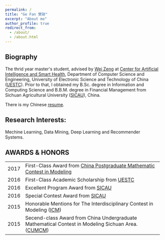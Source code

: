 ```yaml
---
permalink: /
title: "Ge Fan 樊哿"
excerpt: "About me"
author_profile: true
redirect_from: 
  - /about/
  - /about.html
---
```


Biography
---
The thrid year master's student, advised by [Wei Zeng]() at  [Center for Artificial Intelligence and Smart Health](), Department of Computer Science and Engineering, University of Electronic Science and Technology of China ([UESTC](http://en.uestc.edu.cn/)).
Prior to that, I obtained my B.Sc. degree in Information and Computing Science and B.B.M. degree in Financial Management from Sichuan Agricultural University ([SICAU](http://english.sicau.edu.cn/)), China.

There is my Chinese [resume](../files/resume_zh_CN.pdf).

Research Interests:
---
Mechine Learning, Data Mining, Deep Learning and Recommender Systems.

AWARDS & HONORS
---

| |  |
|-------- | ------ |   
| 2017 | First-Class Award from [China Postgraduate Mathematic Contest in Modeling](http://gmcm.seu.edu.cn) | 
| 2016 | First-Class Academic Scholarship from [UESTC](http://en.uestc.edu.cn/)|
| 2016 | Excellent Program Award from [SICAU](http://english.sicau.edu.cn/)|
| 2016 | Special Contest Award from [SICAU](http://english.sicau.edu.cn/)|
| 2015 | Honorable Mentions for The Interdisciplinary Contest in Modeling ([ICM](http://www.comap.com/undergraduate/contests/icm/)) |
| 2015 | Secend-class Award from China Undergraduate Mathematical Contest in Modeling Sichuan Area. ([CUMCM](http://www.mcm.edu.cn/)) |
